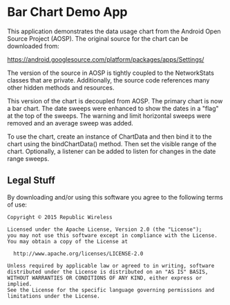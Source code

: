 Bar Chart Demo App
===========

This application demonstrates the data usage chart from the Android Open Source
Project (AOSP).  The original source for the chart can be downloaded from:

https://android.googlesource.com/platform/packages/apps/Settings/

The version of the source in AOSP is tightly coupled to the NetworkStats classes
that are private.  Additionally, the source code references many other hidden
methods and resources.

This version of the chart is decoupled from AOSP.  The primary chart is now
a bar chart.  The date sweeps were enhanced to show the dates in a "flag" at
the top of the sweeps.  The warning and limit horizontal sweeps were removed
and an average sweep was added.

To use the chart, create an instance of ChartData and then bind it to the chart
using the bindChartData() method.  Then set the visible range of the chart.
Optionally, a listener can be added to listen for changes in the date range
sweeps.


Legal Stuff
-----------

By downloading and/or using this software you agree to the following terms of use:

    Copyright © 2015 Republic Wireless

    Licensed under the Apache License, Version 2.0 (the "License");
    you may not use this software except in compliance with the License.
    You may obtain a copy of the License at

      http://www.apache.org/licenses/LICENSE-2.0

    Unless required by applicable law or agreed to in writing, software
    distributed under the License is distributed on an "AS IS" BASIS,
    WITHOUT WARRANTIES OR CONDITIONS OF ANY KIND, either express or implied.
    See the License for the specific language governing permissions and
    limitations under the License.
